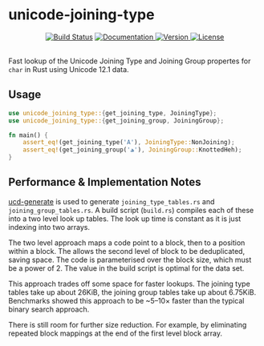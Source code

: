 unicode-joining-type
====================

<div align="center">
  <a href="https://travis-ci.com/yeslogic/unicode-joining-type">
    <img src="https://travis-ci.com/yeslogic/unicode-joining-type.svg?branch=master" alt="Build Status"></a>
  <a href="https://docs.rs/unicode-joining-type">
    <img src="https://docs.rs/unicode-joining-type/badge.svg" alt="Documentation">
  </a>
  <a href="https://crates.io/crates/unicode-joining-type">
    <img src="https://img.shields.io/crates/v/unicode-joining-type.svg" alt="Version">
  </a>
  <a href="https://github.com/yeslogic/unicode-joining-type/blob/master/LICENSE">
    <img src="https://img.shields.io/crates/l/unicode-joining-type.svg" alt="License">
  </a>
</div>

<br>

Fast lookup of the Unicode Joining Type and Joining Group propertes for `char`
in Rust using Unicode 12.1 data.

Usage
-----

```rust
use unicode_joining_type::{get_joining_type, JoiningType};
use unicode_joining_type::{get_joining_group, JoiningGroup};

fn main() {
    assert_eq!(get_joining_type('A'), JoiningType::NonJoining);
    assert_eq!(get_joining_group('ھ'), JoiningGroup::KnottedHeh);
}
```

Performance & Implementation Notes
----------------------------------

[ucd-generate] is used to generate `joining_type_tables.rs` and
`joining_group_tables.rs`. A build script (`build.rs`) compiles each of these
into a two level look up tables. The look up time is constant as it is just
indexing into two arrays.

The two level approach maps a code point to a block, then to a position within
a block. The allows the second level of block to be deduplicated, saving space.
The code is parameterised over the block size, which must be a power of 2. The
value in the build script is optimal for the data set.

This approach trades off some space for faster lookups. The joining type tables
take up about 26KiB, the joining group tables take up about 6.75KiB. Benchmarks
showed this approach to be ~5–10× faster than the typical binary search
approach.

There is still room for further size reduction. For example, by eliminating
repeated block mappings at the end of the first level block array.

[ucd-generate]: https://github.com/BurntSushi/ucd-generate
